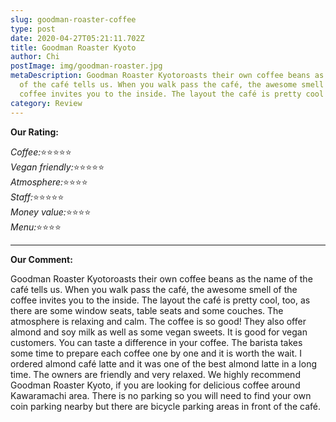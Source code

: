```yaml
---
slug: goodman-roaster-coffee
type: post
date: 2020-04-27T05:21:11.702Z
title: Goodman Roaster Kyoto
author: Chi
postImage: img/goodman-roaster.jpg
metaDescription: Goodman Roaster Kyotoroasts their own coffee beans as the name
  of the café tells us. When you walk pass the café, the awesome smell of the
  coffee invites you to the inside. The layout the café is pretty cool ...
category: Review
---
```

**Our Rating:**

*Coffee:*⭐️⭐️⭐️⭐️⭐️\
*Vegan friendly:*⭐️⭐️⭐️⭐️⭐️\
*Atmosphere:*⭐️⭐️⭐️⭐️\
*Staff:*⭐️⭐️⭐️⭐️⭐️\
*Money value:*⭐️⭐️⭐️⭐️\
*Menu:*⭐️⭐️⭐️⭐️

- - -

**Our Comment:**

Goodman Roaster Kyotoroasts their own coffee beans as the name of the café tells us. When you walk pass the café, the awesome smell of the coffee invites you to the inside. The layout the café is pretty cool, too, as there are some window seats, table seats and some couches. The atmosphere is relaxing and calm. The coffee is so good! They also offer almond and soy milk as well as some vegan sweets. It is good for vegan customers. You can taste a difference in your coffee. The barista takes some time to prepare each coffee one by one and it is worth the wait. I ordered almond café latte and it was one of the best almond latte in a long time. The owners are friendly and very relaxed. We highly recommend Goodman Roaster Kyoto, if you are looking for delicious coffee around Kawaramachi area. There is no parking so you will need to find your own coin parking nearby but there are bicycle parking areas in front of the café.